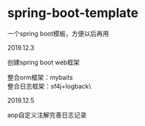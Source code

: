 # spring-boot-template
一个spring boot模板，方便以后再用

2019.12.3

创建spring boot web框架

整合orm框架：mybaits\
整合日志框架：sf4j+logback\

2019.12.5

aop自定义注解完善日志记录